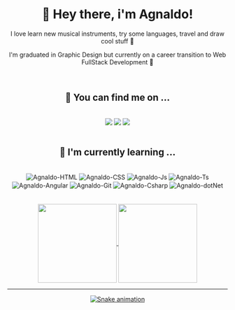 <h1 align="center">👋 Hey there, i'm Agnaldo! </h1>
<div align="center">
 <p>I love learn new musical instruments, try some languages, travel and draw cool stuff 🎨</p>
 <p>I'm  graduated in Graphic Design but currently on a career transition to Web FullStack Development 🚀</p>
</div>
<br>
 <div>
  <h2 align="center" > 🔎 You can find me on ... </h2>
 
   <div style="display: inline_block" align="center"> <br>
  <a href="https://www.linkedin.com/in/agnaldo-junior-dev/" target="_blank"><img src="https://img.shields.io/badge/LinkedIn-0077B5?style=for-the-badge&logo=linkedin&logoColor=white" target="_blank"></a>  
  <a href="mailto:agnaldo.jnr1995@gmail.com?subject=Olá%20Agnaldo"><img src="https://img.shields.io/badge/Gmail-D14836?style=for-the-badge&logo=gmail&logoColor=white" /></a>
    <a href="https://www.instagram.com/agnaldo95/" target="_blank"><img src="https://img.shields.io/badge/Instagram-E4405F?style=for-the-badge&logo=instagram&logoColor=white" target="_blank"></a>  
   </div> 
 </div>

<br>

 <h2 align="center"> 🌱 I'm currently learning ... </h2>
 
 <div style="display: inline_block" align="center"><br>
  <img align="center" alt="Agnaldo-HTML" src="https://img.shields.io/badge/HTML5-E34F26?style=for-the-badge&logo=html5&logoColor=white">
  <img align="center" alt="Agnaldo-CSS" src="https://img.shields.io/badge/CSS3-1572B6?style=for-the-badge&logo=css3&logoColor=white">
  <img align="center" alt="Agnaldo-Js" src="https://img.shields.io/badge/JavaScript-F7DF1E?style=for-the-badge&logo=javascript&logoColor=black">
   <img align="center" alt="Agnaldo-Ts"src="https://img.shields.io/badge/TypeScript-007ACC?style=for-the-badge&logo=typescript&logoColor=white" />
  <img align="center" alt="Agnaldo-Angular" src="https://img.shields.io/badge/Angular-DD0031?style=for-the-badge&logo=angular&logoColor=white">
  <img align="center" alt="Agnaldo-Git"  src="https://img.shields.io/badge/GIT-E44C30?style=for-the-badge&logo=git&logoColor=white" />
  <img align="center" alt="Agnaldo-Csharp" src="https://img.shields.io/badge/C%23-239120?style=for-the-badge&logo=c-sharp&logoColor=white" />
  <img align="center" alt="Agnaldo-dotNet" src="https://img.shields.io/badge/.NET-5C2D91?style=for-the-badge&logo=.net&logoColor=white" />    
  </div>
 <br>
 <div align="center">
 <a href="https://github.com/agjr95"><br>
 <img align="center"  height="180em"  src="https://github-readme-stats.vercel.app/api?username=agnaldobrito&show_icons=true&theme=tokyonight&include_all_commits=true&count_private=true"/>
 <img align="center"  height="180em" src="https://github-readme-stats.vercel.app/api/top-langs/?username=agnaldobrito&layout=compact&langs_count=7&theme=tokyonight"/>
 </div>
 <hr>

  

 <div align="center">
 
 ![Snake animation](https://github.com/agnaldobrito/agnaldobrito/blob/output/github-contribution-grid-snake.svg)  
  
 </div>
